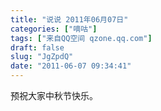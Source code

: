 ```yaml
---
title: "说说 2011年06月07日"
categories: ["嘀咕"]
tags: ["来自QQ空间 qzone.qq.com"]
draft: false
slug: "JgZpdQ"
date: "2011-06-07 09:34:41"
---
```


预祝大家中秋节快乐。
